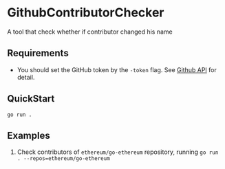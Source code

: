 # GithubContributorChecker
A tool that check whether if contributor changed his name 

## Requirements

- You should set the GitHub token by the `-token` flag. See [Github API](https://docs.github.com/en/rest/repos/repos?apiVersion=2022-11-28#list-repository-contributors) for detail.

## QuickStart

```shell
go run .
```

## Examples

1. Check contributors of `ethereum/go-ethereum` repository, running `go run . --repos=ethereum/go-ethereum`
